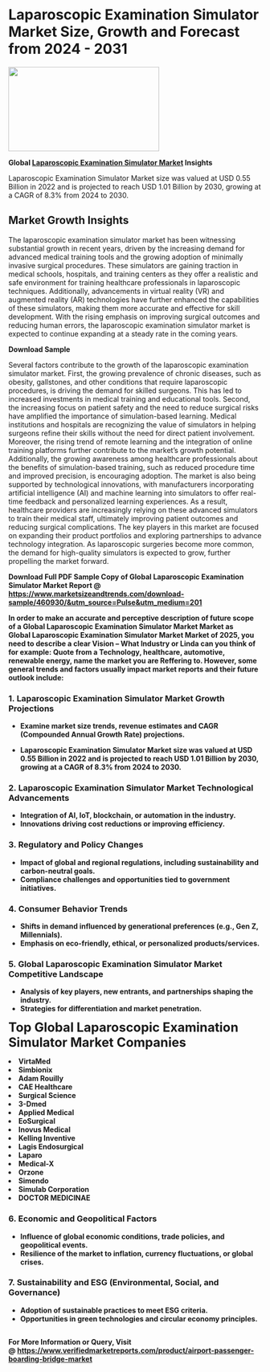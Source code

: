 <H1>Laparoscopic Examination Simulator Market Size, Growth and Forecast from 2024 - 2031</H1><img class="aligncenter size-medium wp-image-584254" src="https://thirdeyenews.in/wp-content/uploads/2024/09/Global-Market-Research-300x168.jpeg" alt="" width="300" height="168" /><p><strong>Global&nbsp;<a href="https://www.marketsizeandtrends.com/download-sample/460930/&amp;utm_source=Pulse&amp;utm_medium=201">Laparoscopic Examination Simulator Market</a> Insights</strong></p><p>Laparoscopic Examination Simulator Market size was valued at USD 0.55 Billion in 2022 and is projected to reach USD 1.01 Billion by 2030, growing at a CAGR of 8.3% from 2024 to 2030.</p><p><h2>Market Growth Insights</h2> <p>The laparoscopic examination simulator market has been witnessing substantial growth in recent years, driven by the increasing demand for advanced medical training tools and the growing adoption of minimally invasive surgical procedures. These simulators are gaining traction in medical schools, hospitals, and training centers as they offer a realistic and safe environment for training healthcare professionals in laparoscopic techniques. Additionally, advancements in virtual reality (VR) and augmented reality (AR) technologies have further enhanced the capabilities of these simulators, making them more accurate and effective for skill development. With the rising emphasis on improving surgical outcomes and reducing human errors, the laparoscopic examination simulator market is expected to continue expanding at a steady rate in the coming years.</p> <p><strong>Download Sample</strong></p> <p>Several factors contribute to the growth of the laparoscopic examination simulator market. First, the growing prevalence of chronic diseases, such as obesity, gallstones, and other conditions that require laparoscopic procedures, is driving the demand for skilled surgeons. This has led to increased investments in medical training and educational tools. Second, the increasing focus on patient safety and the need to reduce surgical risks have amplified the importance of simulation-based learning. Medical institutions and hospitals are recognizing the value of simulators in helping surgeons refine their skills without the need for direct patient involvement. Moreover, the rising trend of remote learning and the integration of online training platforms further contribute to the market’s growth potential. Additionally, the growing awareness among healthcare professionals about the benefits of simulation-based training, such as reduced procedure time and improved precision, is encouraging adoption. The market is also being supported by technological innovations, with manufacturers incorporating artificial intelligence (AI) and machine learning into simulators to offer real-time feedback and personalized learning experiences. As a result, healthcare providers are increasingly relying on these advanced simulators to train their medical staff, ultimately improving patient outcomes and reducing surgical complications. The key players in this market are focused on expanding their product portfolios and exploring partnerships to advance technology integration. As laparoscopic surgeries become more common, the demand for high-quality simulators is expected to grow, further propelling the market forward. <p><strong></p><p><span class=""><strong>Download Full PDF Sample Copy of Global Laparoscopic Examination Simulator Market Report</strong> @ <a href="https://www.marketsizeandtrends.com/download-sample/460930/&amp;utm_source=Pulse&amp;utm_medium=201" target="_blank">https://www.marketsizeandtrends.com/download-sample/460930/&amp;utm_source=Pulse&amp;utm_medium=201</a></span></p><p>In order to make an accurate and perceptive description of future scope of a Global&nbsp;Laparoscopic Examination Simulator Market Market as Global&nbsp;Laparoscopic Examination Simulator Market Market of 2025, you need to describe a clear Vision &ndash; What Industry or Linda can you think of for example: Quote from a Technology, healthcare, automotive, renewable energy, name the market you are Reffering to. However, some general trends and factors usually impact market reports and their future outlook include:</p><h3>1.&nbsp;<strong>Laparoscopic Examination Simulator Market Growth Projections</strong></h3><ul><li>Examine market size trends, revenue estimates and CAGR (Compounded Annual Growth Rate) projections.</li><li><p>Laparoscopic Examination Simulator Market size was valued at USD 0.55 Billion in 2022 and is projected to reach USD 1.01 Billion by 2030, growing at a CAGR of 8.3% from 2024 to 2030.</p></li></ul><h3>2.&nbsp;<strong>Laparoscopic Examination Simulator Market Technological Advancements</strong></h3><ul><li>Integration of AI, IoT, blockchain, or automation in the industry.</li><li>Innovations driving cost reductions or improving efficiency.</li></ul><h3>3.&nbsp;<strong>Regulatory and Policy Changes</strong></h3><ul><li>Impact of global and regional regulations, including sustainability and carbon-neutral goals.</li><li>Compliance challenges and opportunities tied to government initiatives.</li></ul><h3>4.&nbsp;<strong>Consumer Behavior Trends</strong></h3><ul><li>Shifts in demand influenced by generational preferences (e.g., Gen Z, Millennials).</li><li>Emphasis on eco-friendly, ethical, or personalized products/services.</li></ul><h3>5.&nbsp;<strong>Global Laparoscopic Examination Simulator Market Competitive Landscape</strong></h3><ul><li>Analysis of key players, new entrants, and partnerships shaping the industry.</li><li>Strategies for differentiation and market penetration.</li></ul><p data-pm-slice="1 1 []"><span style="color: inherit; font-family: inherit; font-size: 25px;">Top Global Laparoscopic Examination Simulator Market Companies</span></p><div class="" data-test-id=""><p><li>VirtaMed</li><li> Simbionix</li><li> Adam Rouilly</li><li> CAE Healthcare</li><li> Surgical Science</li><li> 3-Dmed</li><li> Applied Medical</li><li> EoSurgical</li><li> Inovus Medical</li><li> Kelling Inventive</li><li> Lagis Endosurgical</li><li> Laparo</li><li> Medical-X</li><li> Orzone</li><li> Simendo</li><li> Simulab Corporation</li><li> DOCTOR MEDICINAE</li></p></div><h3>6.&nbsp;<strong>Economic and Geopolitical Factors</strong></h3><ul><li>Influence of global economic conditions, trade policies, and geopolitical events.</li><li>Resilience of the market to inflation, currency fluctuations, or global crises.</li></ul><h3>7.&nbsp;<strong>Sustainability and ESG (Environmental, Social, and Governance)</strong></h3><ul><li>Adoption of sustainable practices to meet ESG criteria.</li><li>Opportunities in green technologies and circular economy principles.</li></ul><h2><strong style="font-size: 14px;">For More Information or Query, Visit @&nbsp;</strong><a style="background-color: #ffffff; font-size: 14px;" href="https://www.marketsizeandtrends.com/report/laparoscopic-examination-simulator-market/" target="_blank">https://www.verifiedmarketreports.com/product/airport-passenger-boarding-bridge-market</a></h2>
